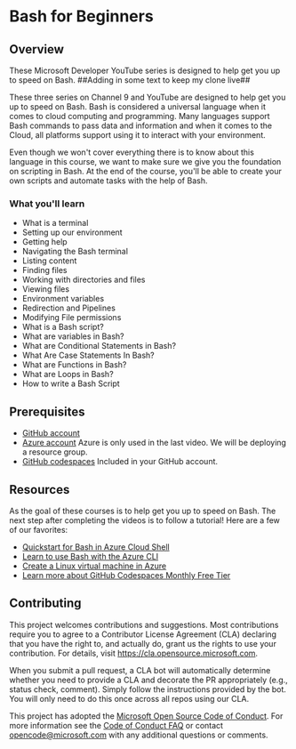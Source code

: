# Bash for Beginners

## Overview

These Microsoft Developer YouTube series is designed to help get you up to speed on Bash.  ##Adding in some text to keep my clone live## 

These three series on Channel 9 and YouTube are designed to help get you up to speed on Bash. Bash is considered a universal language when it comes to cloud computing and programming. Many languages support Bash commands to pass data and information and when it comes to the Cloud, all platforms support using it to interact with your environment. 

Even though we won't cover everything there is to know about this language in this course, we want to make sure we give you the foundation on scripting in Bash. At the end of the course, you'll be able to create your own scripts and automate tasks with the help of Bash. 

### What you'll learn

- What is a terminal 
- Setting up our environment 
- Getting help 
- Navigating the Bash terminal 
- Listing content 
- Finding files 
- Working with directories and files 
- Viewing files  
- Environment variables 
- Redirection and Pipelines 
- Modifying File permissions 
- What is a Bash script? 
- What are variables in Bash? 
- What are Conditional Statements in Bash? 
- What Are Case Statements In Bash? 
- What are Functions in Bash? 
- What are Loops in Bash? 
- How to write a Bash Script 

## Prerequisites

- [GitHub account](https://github.com/join)
- [Azure account](https://azure.microsoft.com/free/) Azure is only used in the last video. We will be deploying a resource group.
- [GitHub codespaces](https://github.blog/changelog/2022-11-09-codespaces-for-free-and-pro-accounts/) Included in your GitHub account. 

## Resources

As the goal of these courses is to help get you up to speed on Bash. The next step after completing the videos is to follow a tutorial! Here are a few of our favorites:

- [Quickstart for Bash in Azure Cloud Shell](https://aka.ms/QuickStartForBashAzure1)
- [Learn to use Bash with the Azure CLI](https://aka.ms/BashWithAzureCLI1)
- [Create a Linux virtual machine in Azure](https://aka.ms/LinuxVirtualMachineAzure1)
- [Learn more about GitHub Codespaces Monthly Free Tier](https://aka.ms/GitHubCodespacesBilling1)

## Contributing

This project welcomes contributions and suggestions.  Most contributions require you to agree to a Contributor License Agreement (CLA) declaring that you have the right to, and actually do, grant us the rights to use your contribution. For details, visit https://cla.opensource.microsoft.com.


When you submit a pull request, a CLA bot will automatically determine whether you need to provide a CLA and decorate the PR appropriately (e.g., status check, comment). Simply follow the instructions provided by the bot. You will only need to do this once across all repos using our CLA.

This project has adopted the [Microsoft Open Source Code of Conduct](https://opensource.microsoft.com/codeofconduct/). For more information see the [Code of Conduct FAQ](https://opensource.microsoft.com/codeofconduct/faq/) or contact [opencode@microsoft.com](mailto:opencode@microsoft.com) with any additional questions or comments.
